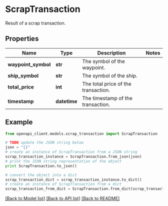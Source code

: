 # ScrapTransaction

Result of a scrap transaction.

## Properties
Name | Type | Description | Notes
------------ | ------------- | ------------- | -------------
**waypoint_symbol** | **str** | The symbol of the waypoint. | 
**ship_symbol** | **str** | The symbol of the ship. | 
**total_price** | **int** | The total price of the transaction. | 
**timestamp** | **datetime** | The timestamp of the transaction. | 

## Example

```python
from openapi_client.models.scrap_transaction import ScrapTransaction

# TODO update the JSON string below
json = "{}"
# create an instance of ScrapTransaction from a JSON string
scrap_transaction_instance = ScrapTransaction.from_json(json)
# print the JSON string representation of the object
print ScrapTransaction.to_json()

# convert the object into a dict
scrap_transaction_dict = scrap_transaction_instance.to_dict()
# create an instance of ScrapTransaction from a dict
scrap_transaction_from_dict = ScrapTransaction.from_dict(scrap_transaction_dict)
```
[[Back to Model list]](../README.md#documentation-for-models) [[Back to API list]](../README.md#documentation-for-api-endpoints) [[Back to README]](../README.md)



